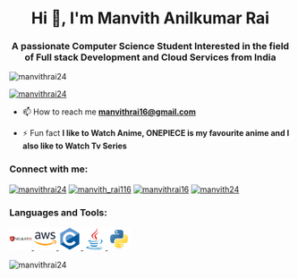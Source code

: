 <h1 align="center">Hi 👋, I'm Manvith Anilkumar Rai</h1>
<h3 align="center">A passionate Computer Science Student Interested in the field of Full stack Development and Cloud Services from India</h3>

<p align="left"> <img src="https://komarev.com/ghpvc/?username=manvithrai24&label=Profile%20views&color=0e75b6&style=flat" alt="manvithrai24" /> </p>

<p align="left"> <a href="https://github.com/ryo-ma/github-profile-trophy"><img src="https://github-profile-trophy.vercel.app/?username=manvithrai24" alt="manvithrai24" /></a> </p>

- 📫 How to reach me **manvithrai16@gmail.com**

- ⚡ Fun fact **I like to Watch Anime, ONEPIECE is my favourite anime and I also like to Watch Tv Series**

<h3 align="left">Connect with me:</h3>
<p align="left">
<a href="https://linkedin.com/in/manvithrai24" target="blank"><img align="center" src="https://raw.githubusercontent.com/rahuldkjain/github-profile-readme-generator/master/src/images/icons/Social/linked-in-alt.svg" alt="manvithrai24" height="30" width="40" /></a>
<a href="https://instagram.com/manvith_rai116" target="blank"><img align="center" src="https://raw.githubusercontent.com/rahuldkjain/github-profile-readme-generator/master/src/images/icons/Social/instagram.svg" alt="manvith_rai116" height="30" width="40" /></a>
<a href="https://www.hackerrank.com/manvithrai16" target="blank"><img align="center" src="https://raw.githubusercontent.com/rahuldkjain/github-profile-readme-generator/master/src/images/icons/Social/hackerrank.svg" alt="manvithrai16" height="30" width="40" /></a>
<a href="https://www.leetcode.com/manvith24" target="blank"><img align="center" src="https://raw.githubusercontent.com/rahuldkjain/github-profile-readme-generator/master/src/images/icons/Social/leet-code.svg" alt="manvith24" height="30" width="40" /></a>
</p>

<h3 align="left">Languages and Tools:</h3>
<p align="left"> <a href="https://angular.io" target="_blank" rel="noreferrer"> <img src="https://raw.githubusercontent.com/devicons/devicon/master/icons/angularjs/angularjs-original-wordmark.svg" alt="angularjs" width="40" height="40"/> </a> <a href="https://aws.amazon.com" target="_blank" rel="noreferrer"> <img src="https://raw.githubusercontent.com/devicons/devicon/master/icons/amazonwebservices/amazonwebservices-original-wordmark.svg" alt="aws" width="40" height="40"/> </a> <a href="https://www.cprogramming.com/" target="_blank" rel="noreferrer"> <img src="https://raw.githubusercontent.com/devicons/devicon/master/icons/c/c-original.svg" alt="c" width="40" height="40"/> </a> <a href="https://www.java.com" target="_blank" rel="noreferrer"> <img src="https://raw.githubusercontent.com/devicons/devicon/master/icons/java/java-original.svg" alt="java" width="40" height="40"/> </a> <a href="https://www.python.org" target="_blank" rel="noreferrer"> <img src="https://raw.githubusercontent.com/devicons/devicon/master/icons/python/python-original.svg" alt="python" width="40" height="40"/> </a> </p>

<p><img align="center" src="https://github-readme-stats.vercel.app/api/top-langs?username=manvithrai24&show_icons=true&locale=en&layout=compact" alt="manvithrai24" /></p>
